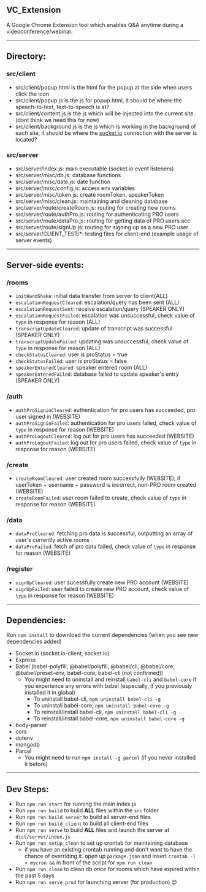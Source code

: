 ## VC_Extension
A Google Chrome Extension tool which enables Q&amp;A anytime during a videoconference/webinar.

--- 

## Directory: 
### src/client
- src/client/popup.html is the html for the popup at the side when users click the icon
- src/client/popup.js is the js for popup.html, it should be where the speech-to-text, text-to-speech is at? 
- src/client/content.js is the js which will be injected into the current site. (dont think we need this for now)
- src/client/background.js is the js which is working in the background of each site, it should be where the [socket.io](https://socket.io) connection with the server is located? 

### src/server
- src/server/index.js: main executable (socket.io event listeners)
- src/server/misc/db.js: database functions
- src/server/misc/date.js: date function
- src/server/misc/config.js: access env variables
- src/server/misc/token.js: create roomToken, speakerToken
- src/server/misc/clean.js: maintaining and cleaning database
- src/server/route/createRoom.js: routing for creating new rooms
- src/server/route/authPro.js: routing for authenticating PRO users
- src/server/route/dataPro.js: routing for getting data of PRO users acc
- src/server/route/signUp.js: routing for signing up as a new PRO user
- src/server/CLIENT\_TEST/\*: testing files for client-end (example usage of server events) 

---

## Server-side events:
### /rooms
- `initHandShake`: initial data transfer from server to client(ALL)
- `escalationRequestCleared`: escalation/query has been sent (ALL)
- `escalationRequestSent`: receive escalation/query (SPEAKER ONLY)
- `escalationRequestFailed`: escalation was unsuccessful, check value of `type` in response for reason (ALL) 
- `transcriptUpdateCleared`: update of transcript was successful (SPEAKER ONLY)
- `transcriptUpdateFailed`: updating was unsuccessful, check value of `type` in response for reason (ALL)
- `checkStatusCleared`: user is proStatus = true
- `checkStatusFailed`: user is proStatus = false
- `speakerEnteredCleared`: speaker entered room (ALL)
- `speakerEnteredFailed`: database failed to update speaker's entry (SPEAKER ONLY)
### /auth
- `authProSigninCleared`: authentication for pro users has succeeded, pro user signed in (WEBSITE)
- `authProSigninFailed`: authentication for pro users failed, check value of `type` in response for reason (WEBSITE)
- `authProLogoutCleared`: log out for pro users has succeeded (WEBSITE)
- `authProLogoutFailed`: log out for pro users failed, check value of `type` in response for reason (WEBSITE)
### /create
- `createRoomCleared`: user created room successfully (WEBSITE); if userToken + username + password is incorrect, non-PRO room created (WEBSITE)
- `createRoomFailed`: user room failed to create, check value of `type` in response for reason (WEBSITE)
### /data
- `dataProCleared`: fetching pro data is successful, outputting an array of user's currently active rooms
- `dataProFailed`: fetch of pro data failed, check value of `type` in response for reason (WEBSITE) 
### /register
- `signUpCleared`: user sucessfully create new PRO account (WEBSITE)
- `signUpFailed`: user failed to create new PRO account, check value of `type` in response for reason (WEBSITE)

---

## Dependencies:
Run `npm install` to download the current dependencies (when you see new dependencies added) 
- Socket.io (socket.io-client, socket.io)
- Express
- Babel (babel-polyfill, @babel/polyfill, @babel/cli, @babel/core, @babel/preset-env, babel-core, babel-cli (not confirmed))
    * You might need to uninstall and reinstall `babel-cli` and `babel-core` if you experience any errors with babel (especially, if you previously installed it in global)
        * To uninstall babel-cli, `npm uninstall babel-cli -g`
        * To uninstall babel-core, `npm uninstall babel-core -g`
        * To reinstall/install babel-cli, `npm uninstall babel-cli -g`
        * To reinstall/install babel-core, `npm uninstall babel-core -g`
- body-parser
- cors
- dotenv
- mongodb
- Parcel 
    * You might need to run `npm install -g parcel` (if you never installed it before)

---

## Dev Steps: 
- Run `npm run start` for running the main index.js
- Run `npm run build` to build **ALL** files within the `src` folder
- Run `npm run build_server` to build all server-end files 
- Run `npm run build_client` to build all client-end files
- Run `npm run serve` to build **ALL** files and launch the server at `dist/server/index.js`
- Run `npm run setup_clean` to set up crontab for maintaining database
    * if you have an existing crontab running and don't want to have the chance of overriding it. open up `package.json` and insert `crontab -l > mycron &&` in front of the script for `npm run clean`
- Run `npm run clean` to clean db *once* for rooms which have expired within the past 5 days
- Run `npm run serve_prod` for launching server (for production) :heart_eyes:
